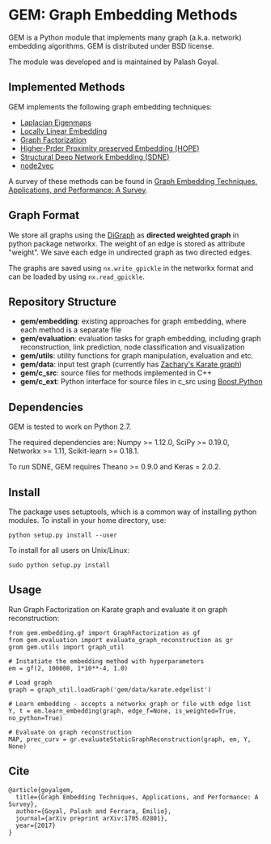 # GEM: Graph Embedding Methods
GEM is a Python module that implements many graph (a.k.a. network) embedding algorithms. GEM is distributed under BSD license.

The module was developed and is maintained by Palash Goyal.

## Implemented Methods
GEM implements the following graph embedding techniques:
* [Laplacian Eigenmaps](http://yeolab.weebly.com/uploads/2/5/5/0/25509700/belkin_laplacian_2003.pdf)
* [Locally Linear Embedding](http://www.robots.ox.ac.uk/~az/lectures/ml/lle.pdf)
* [Graph Factorization](https://static.googleusercontent.com/media/research.google.com/en//pubs/archive/40839.pdf)
* [Higher-Prder Proximity preserved Embedding (HOPE)](http://www.kdd.org/kdd2016/papers/files/rfp0184-ouA.pdf)
* [Structural Deep Network Embedding (SDNE)](http://www.kdd.org/kdd2016/papers/files/rfp0191-wangAemb.pdf)
* [node2vec](http://www.kdd.org/kdd2016/papers/files/rfp0218-groverA.pdf)

A survey of these methods can be found in [Graph Embedding Techniques, Applications, and Performance: A Survey](https://arxiv.org/abs/1705.02801).

## Graph Format
We store all graphs using the [DiGraph](http://networkx.readthedocs.io/en/networkx-1.11/reference/classes.digraph.html) as **directed weighted graph** in python package networkx. The weight of an edge is stored as attribute "weight". We save each edge in undirected graph as two directed edges.

The graphs are saved using `nx.write_gpickle` in the networkx format and can be loaded by using `nx.read_gpickle`.

## Repository Structure
* **gem/embedding**: existing approaches for graph embedding, where each method is a separate file
* **gem/evaluation**: evaluation tasks for graph embedding, including graph reconstruction, link prediction, node classification and visualization
* **gem/utils**: utility functions for graph manipulation, evaluation and etc.
* **gem/data**: input test graph (currently has [Zachary's Karate graph](https://en.wikipedia.org/wiki/Zachary%27s_karate_club))
* **gem/c_src**: source files for methods implemented in C++
* **gem/c_ext**: Python interface for source files in c_src using [Boost.Python](http://www.boost.org/doc/libs/1_64_0/libs/python/doc/html/index.html)

## Dependencies
GEM is tested to work on Python 2.7.

The required dependencies are: Numpy >= 1.12.0, SciPy >= 0.19.0, Networkx >= 1.11, Scikit-learn >= 0.18.1.

To run SDNE, GEM requires Theano >= 0.9.0 and Keras = 2.0.2.

## Install
The package uses setuptools, which is a common way of installing python modules. To install in your home directory, use:

    python setup.py install --user

To install for all users on Unix/Linux:
    
    sudo python setup.py install

## Usage
Run Graph Factorization on Karate graph and evaluate it on graph reconstruction:

    from gem.embedding.gf import GraphFactorization as gf
    from gem.evaluation import evaluate_graph_reconstruction as gr
    grom gem.utils import graph_util

    # Instatiate the embedding method with hyperparameters
    em = gf(2, 100000, 1*10**-4, 1.0)

    # Load graph
    graph = graph_util.loadGraph('gem/data/karate.edgelist')

    # Learn embedding - accepts a networkx graph or file with edge list
    Y, t = em.learn_embedding(graph, edge_f=None, is_weighted=True, no_python=True)
    
    # Evaluate on graph reconstruction
    MAP, prec_curv = gr.evaluateStaticGraphReconstruction(graph, em, Y, None)

## Cite
    @article{goyalgem,
      title={Graph Embedding Techniques, Applications, and Performance: A Survey},
      author={Goyal, Palash and Ferrara, Emilio},
      journal={arXiv preprint arXiv:1705.02801},
      year={2017}
    }


